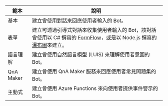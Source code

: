 |        範本        |                                                                                                         說明                                                                                                         |
|------------------------|-----------------------------------------------------------------------------------------------------------------------------------------------------------------------------------------------------------------------------|
|         基本          |                                                                                  建立會使用對話來回應使用者輸入的 Bot。                                                                                  |
|          表單          | 建立可透過引導式對話來收集使用者輸入的 Bot，該對話會使用以 C# 撰寫的 [FormFlow](~/dotnet/bot-builder-dotnet-formflow.md)，或是以 Node.js 撰寫的[瀑布圖](~/nodejs/bot-builder-nodejs-prompts.md)來建立。 |
| 語言理解 |                                                                      建立會使用自然語言模型 (LUIS) 來理解使用者意圖的 Bot。                                                                      |
|       QnA Maker        |                                                                            建立會使用 QnA Maker 服務來回應使用者常見問題集的 Bot。                                                                             |
|       主動式        |                                                                              建立會使用 Azure Functions 來向使用者提供事件警示的 Bot。                                                                              |

